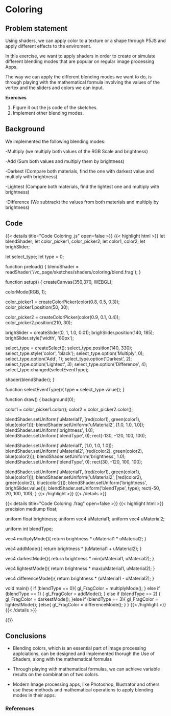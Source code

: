 # Coloring

## Problem statement

Using shaders, we can apply color to a texture or a shape through P5JS and apply different effects to the enviroment.

In this exercise, we want to apply shaders in order to create or simulate different blending modes that are popular on regular image processing Apps.

The way we can apply the different blending modes we want to do, is through playing with the mathematical formula involving the values of the vertex and the sliders and colors we can input.



**Exercises**

1. Figure it out the js code of the sketches.
2. Implement other blending modes. 


## Background

We implemented the following blending modes:

-Multiply (we multiply both values of the RGB Scale and brightness)

-Add (Sum both values and multiply them by brightness)

-Darkest (Compare both materials, find the one with darkest value and multiply with brightness)

-Lightest (Compare both materials, find the lightest one and multiply with brightness)

-Difference (We subtrackt the values from both materials and multiply by brightness)



## Code 

{{< details title="Code Coloring .js" open=false >}}
{{< highlight html >}}
let blendShader;
let color_picker1, color_picker2;
let color1, color2;
let brighSlider;

let select_type;
let type = 0;

function preload() {
  blendShader = readShader('/vc_page/sketches/shaders/coloring/blend.frag');
}

function setup() {
  createCanvas(350,370, WEBGL);
  
  colorMode(RGB, 1);
  
  color_picker1 = createColorPicker(color(0.8, 0.5, 0.3));
  color_picker1.position(50, 30);
  
  color_picker2 = createColorPicker(color(0.9, 0.1, 0.4));
  color_picker2.position(210, 30);
  
  brighSlider = createSlider(0, 1, 1.0, 0.01);
  brighSlider.position(140, 185);
  brighSlider.style('width', '80px');
  
  select_type = createSelect();
  select_type.position(140, 330);
  select_type.style('color', 'black');
  select_type.option('Multiply', 0);
  select_type.option('Add', 1);
  select_type.option('Darkest', 2);
  select_type.option('Lightest', 3);
  select_type.option('Difference', 4);
  select_type.changed(selectEventType);
  
  shader(blendShader);
}

function selectEventType(){
  type = select_type.value();
}

function draw() {
  background(0);
  
  color1 = color_picker1.color();
  color2 = color_picker2.color();
  
  blendShader.setUniform('uMaterial1', [red(color1), green(color1), blue(color1)]);
  blendShader.setUniform('uMaterial2', [1.0, 1.0, 1.0]);
  blendShader.setUniform('brightness', 1.0);
  blendShader.setUniform('blendType', 0);
  rect(-130, -120, 100, 100);
  
  
  blendShader.setUniform('uMaterial1', [1.0, 1.0, 1.0]);
  blendShader.setUniform('uMaterial2', [red(color2), green(color2), blue(color2)]);
  blendShader.setUniform('brightness', 1.0);
  blendShader.setUniform('blendType', 0);
  rect(30, -120, 100, 100);
  
  
  blendShader.setUniform('uMaterial1', [red(color1), green(color1), blue(color1)]);
  blendShader.setUniform('uMaterial2', [red(color2), green(color2), blue(color2)]);
  blendShader.setUniform('brightness', brighSlider.value());
  blendShader.setUniform('blendType', type); 
  rect(-50, 20, 100, 100);
}
{{< /highlight >}}
{{< /details >}}


{{< details title="Code Coloring .frag" open=false >}}
{{< highlight html >}}
precision mediump float;

uniform float brightness;
uniform vec4 uMaterial1;
uniform vec4 uMaterial2;

uniform int blendType;

vec4 multiplyMode(){
  return brightness * uMaterial1 * uMaterial2;
}

vec4 addMode(){
  return brightness * (uMaterial1 + uMaterial2);
}

vec4 darkestMode(){
  return brightness * min(uMaterial1, uMaterial2);
}

vec4 lightestMode(){
  return brightness * max(uMaterial1, uMaterial2);
}

vec4 differenceMode(){
  return brightness * (uMaterial1 - uMaterial2);
}

void main() {
  if (blendType == 0){
    gl_FragColor = multiplyMode();
  } else if (blendType == 1) {
    gl_FragColor = addMode();
  } else if (blendType == 2) {
    gl_FragColor = darkestMode();
  }else if (blendType == 3){
    gl_FragColor = lightestMode();
  }else{
    gl_FragColor = differenceMode();
  } 
}
{{< /highlight >}}
{{< /details >}}

{{<p5-iframe sketch="/vc_page/sketches/shaders/coloring/sketch.js" lib1="https://cdn.jsdelivr.net/gh/VisualComputing/p5.treegl/p5.treegl.js" width="400" height="400">}}

## Conclusions 

  - Blending colors, which is an essential part of image processing applciations, can be designed and implemented thorugh the Use of Shaders, along with the mathematical formulas
  
  - Through playing with mathematical formulas, we  can achieve variable results on the combination of two colors.
  
  - Modern Image processing apps, like Photoshop, Illustrator and others use these methods and mathematical operations to apply blending modes in their apps.
  
  
  
### References
